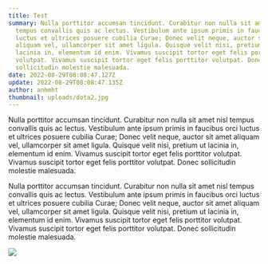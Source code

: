 ```yaml
---
title: Test
summary: Nulla porttitor accumsan tincidunt. Curabitur non nulla sit amet nisl
  tempus convallis quis ac lectus. Vestibulum ante ipsum primis in faucibus orci
  luctus et ultrices posuere cubilia Curae; Donec velit neque, auctor sit amet
  aliquam vel, ullamcorper sit amet ligula. Quisque velit nisi, pretium ut
  lacinia in, elementum id enim. Vivamus suscipit tortor eget felis porttitor
  volutpat. Vivamus suscipit tortor eget felis porttitor volutpat. Donec
  sollicitudin molestie malesuada.
date: 2022-08-29T08:08:47.127Z
update: 2022-08-29T08:08:47.135Z
author: anhmht
thumbnail: uploads/dota2.jpg
---
```

Nulla porttitor accumsan tincidunt. Curabitur non nulla sit amet nisl tempus convallis quis ac lectus. Vestibulum ante ipsum primis in faucibus orci luctus et ultrices posuere cubilia Curae; Donec velit neque, auctor sit amet aliquam vel, ullamcorper sit amet ligula. Quisque velit nisi, pretium ut lacinia in, elementum id enim. Vivamus suscipit tortor eget felis porttitor volutpat. Vivamus suscipit tortor eget felis porttitor volutpat. Donec sollicitudin molestie malesuada.

Nulla porttitor accumsan tincidunt. Curabitur non nulla sit amet nisl tempus convallis quis ac lectus. Vestibulum ante ipsum primis in faucibus orci luctus et ultrices posuere cubilia Curae; Donec velit neque, auctor sit amet aliquam vel, ullamcorper sit amet ligula. Quisque velit nisi, pretium ut lacinia in, elementum id enim. Vivamus suscipit tortor eget felis porttitor volutpat. Vivamus suscipit tortor eget felis porttitor volutpat. Donec sollicitudin molestie malesuada.

![](uploads/dota2.jpg)